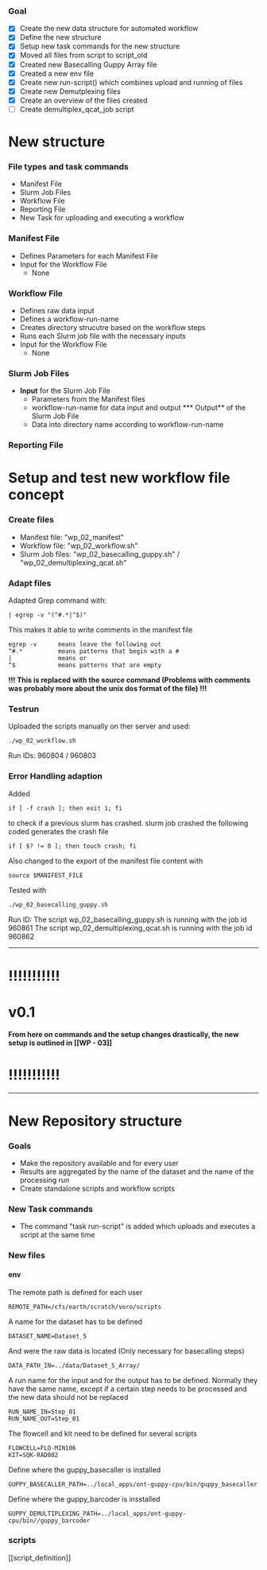 ### Goal
* [x] Create the new data structure for automated workflow
* [x] Define the new structure
* [x] Setup new task commands for the new structure
* [x] Moved all files from script to script_old
* [x] Created new Basecalling Guppy Array file
* [x] Created a new env file
* [x] Create new run-script() which combines upload and running of files
* [x] Create new Demutplexing files
* [x] Create an overview of the files created
* [ ] Create demultiplex_qcat_job script
# New structure
### File types and task commands
* Manifest File
* Slurm Job Files
* Workflow File
* Reporting File
* New Task for uploading and executing a workflow

### Manifest File
* Defines Parameters for each Manifest File
* Input for the Workflow File
	* None

### Workflow File
* Defines raw data input
* Defines a workflow-run-name
* Creates directory strucutre based on the workflow steps
* Runs each Slurm job file with the necessary inputs
* Input for the Workflow File
	* None 

### Slurm Job Files
* **Input** for the Slurm Job File
	* Parameters from the Manifest files
	* workflow-run-name for data input and output
*** Output** of the Slurm Job File
	* Data into directory name according to workflow-run-name

### Reporting File

# Setup and test new workflow file concept
### Create files
* Manifest file: "wp_02_manifest"
* Workflow file: "wp_02_workflow.sh"
* Slurm Job files: "wp_02_basecalling_guppy.sh" / "wp_02_demultiplexing_qcat.sh"

### Adapt files

Adapted Grep command with: 
	
	| egrep -v "(^#.*|^$)"

This makes it able to write comments in the manifest file

	egrep -v      means leave the following out
	^#.*          means patterns that begin with a #
	|             means or
	^$            means patterns that are empty
	
**!!! This is replaced with the source command (Problems with comments was probably more about the unix dos format of the file) !!!**
	
### Testrun
Uploaded the scripts manually on ther server and used:
	
	./wp_02_workflow.sh	

Run IDs: 960804 / 960803

### Error Handling adaption

Added

	if [ -f crash ]; then exit 1; fi
	
to check if a previous slurm has crashed. slurm job crashed the following coded generates the crash file

	if [ $? != 0 ]; then touch crash; fi

Also changed to the export of the manifest file content with

	source $MANIFEST_FILE

Tested with

	./wp_02_basecalling_guppy.sh 
	
Run ID: The script wp_02_basecalling_guppy.sh is running with the job id 960861
The script wp_02_demultiplexing_qcat.sh is running with the job id 960862

___
# !!!!!!!!!!!
# v0.1
**From here on commands and the setup changes drastically, the new setup is outlined in [[WP - 03]]**
# !!!!!!!!!!!
___
# New Repository structure
### Goals
* Make the repository available and for every user
* Results are aggregated by the name of the dataset and the name of the processing run
* Create standalone scripts and workflow scripts

### New Task commands
* The command "task run-script" is added which uploads and executes a script at the same time

### New files
#### env
The remote path is defined for each user

	REMOTE_PATH=/cfs/earth/scratch/voro/scripts

A name for the dataset has to be defined

	DATASET_NAME=Dataset_5

And were the raw data is located (Only necessary for basecalling steps)

	DATA_PATH_IN=../data/Dataset_5_Array/
	
A run name for the input and for the output has to be defined. Normally they have the same name, except if a certain step needs to be processed and the new data should not be replaced
	
	RUN_NAME_IN=Step_01
	RUN_NAME_OUT=Step_01
	
The flowcell and kit need to be defined for several scripts

	FLOWCELL=FLO-MIN106
	KIT=SQK-RAD002
	
Define where the guppy_basecaller is installed

	GUPPY_BASECALLER_PATH=../local_apps/ont-guppy-cpu/bin/guppy_basecaller
	
Define where the guppy_barcoder is insstalled
	
	GUPPY_DEMULTIPLEXING_PATH=../local_apps/ont-guppy-cpu/bin//guppy_barcoder

### scripts
[[script_definition]]